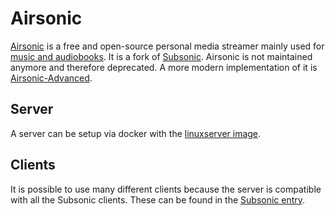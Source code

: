 # Airsonic

[Airsonic](https://github.com/airsonic/airsonic) is a free and open-source
personal media streamer mainly used for [music and audiobooks](./audio.md).
It is a fork of [Subsonic](./subsonic.md).
Airsonic is not maintained anymore and therefore deprecated.
A more modern implementation of it is
[Airsonic-Advanced](./airsonic-advanced.md).

## Server

A server can be setup via docker with the
[linuxserver image](./docker-images/linuxserver_-_airsonic.md).

## Clients

It is possible to use many different clients because the server is compatible
with all the Subsonic clients.
These can be found in the [Subsonic entry](./subsonic.md#clients).
